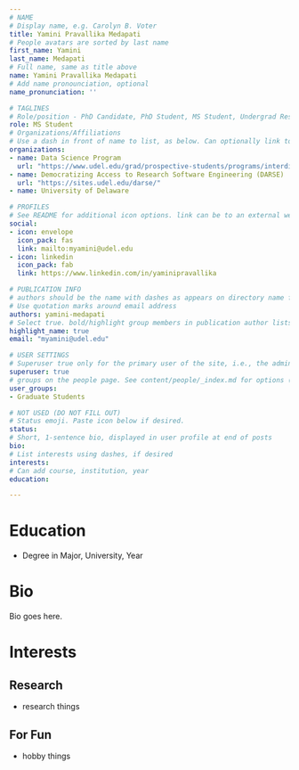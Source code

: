 ```yaml
---
# NAME
# Display name, e.g. Carolyn B. Voter
title: Yamini Pravallika Medapati
# People avatars are sorted by last name
first_name: Yamini
last_name: Medapati
# Full name, same as title above
name: Yamini Pravallika Medapati
# Add name pronounciation, optional
name_pronunciation: ''

# TAGLINES
# Role/position - PhD Candidate, PhD Student, MS Student, Undergrad Researcher, etc. Not tied to other code on site, so can be descriptive.
role: MS Student
# Organizations/Affiliations
# Use a dash in front of name to list, as below. Can optionally link to URL (use quotes), or leave as just unlinked name
organizations:
- name: Data Science Program
  url: "https://www.udel.edu/grad/prospective-students/programs/interdisciplinary/data-science/"
- name: Democratizing Access to Research Software Engineering (DARSE)
  url: "https://sites.udel.edu/darse/"
- name: University of Delaware

# PROFILES
# See README for additional icon options. link can be to an external website or to a document on this site (i.e., under doc/name_of_file)
social:
- icon: envelope
  icon_pack: fas
  link: mailto:myamini@udel.edu
- icon: linkedin
  icon_pack: fab
  link: https://www.linkedin.com/in/yaminipravallika

# PUBLICATION INFO
# authors should be the name with dashes as appears on directory name for that person (e.g., carolyn-b.-voter). Can list multiple aliases using dashes below.
# Use quotation marks around email address
authors: yamini-medapati
# Select true. bold/highlight group members in publication author lists
highlight_name: true
email: "myamini@udel.edu"

# USER SETTINGS
# Superuser true only for the primary user of the site, i.e., the admin. But I think ok to make all group members a superuser.
superuser: true
# groups on the people page. See content/people/_index.md for options (e.g., Principal Investigator, Graduate Students, Undergraduate Researchers, Former Members)
user_groups:
- Graduate Students

# NOT USED (DO NOT FILL OUT)
# Status emoji. Paste icon below if desired.
status:
# Short, 1-sentence bio, displayed in user profile at end of posts
bio:
# List interests using dashes, if desired
interests:
# Can add course, institution, year
education:

---
```

# Education
- Degree in Major, University, Year

# Bio
Bio goes here.

# Interests
## Research
- research things

## For Fun
- hobby things